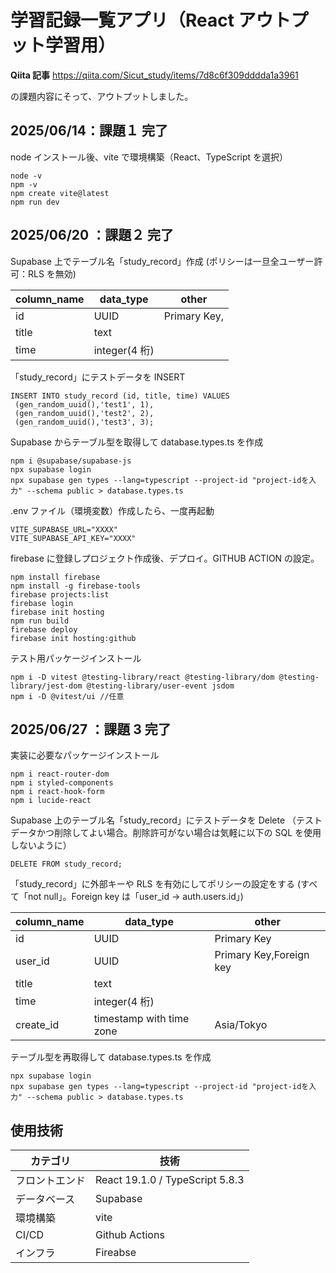 # 学習記録一覧アプリ（React アウトプット学習用）

**Qiita 記事**
https://qiita.com/Sicut_study/items/7d8c6f309dddda1a3961

の課題内容にそって、アウトプットしました。

## 2025/06/14：課題１ 完了

node インストール後、vite で環境構築（React、TypeScript を選択）

```
node -v
npm -v
npm create vite@latest
npm run dev
```

## 2025/06/20 ：課題２ 完了

Supabase 上でテーブル名「study_record」作成
(ポリシーは一旦全ユーザー許可：RLS を無効)

| column_name | data_type     | other        |
| ----------- | ------------- | ------------ |
| id          | UUID          | Primary Key, |
| title       | text          |              |
| time        | integer(4 桁) |              |

「study_record」にテストデータを INSERT

```
INSERT INTO study_record (id, title, time) VALUES
 (gen_random_uuid(),'test1', 1),
 (gen_random_uuid(),'test2', 2),
 (gen_random_uuid(),'test3', 3);
```

Supabase からテーブル型を取得して database.types.ts を作成

```
npm i @supabase/supabase-js
npx supabase login
npx supabase gen types --lang=typescript --project-id "project-idを入力" --schema public > database.types.ts
```

.env ファイル（環境変数）作成したら、一度再起動

```
VITE_SUPABASE_URL="XXXX"
VITE_SUPABASE_API_KEY="XXXX"
```

firebase に登録しプロジェクト作成後、デプロイ。GITHUB ACTION の設定。

```
npm install firebase
npm install -g firebase-tools
firebase projects:list
firebase login
firebase init hosting
npm run build
firebase deploy
firebase init hosting:github
```

テスト用パッケージインストール

```
npm i -D vitest @testing-library/react @testing-library/dom @testing-library/jest-dom @testing-library/user-event jsdom
npm i -D @vitest/ui //任意
```

## 2025/06/27 ：課題 3 完了

実装に必要なパッケージインストール

```
npm i react-router-dom
npm i styled-components
npm i react-hook-form
npm i lucide-react
```

Supabase 上のテーブル名「study_record」にテストデータを Delete
（テストデータかつ削除してよい場合。削除許可がない場合は気軽に以下の SQL を使用しないように）

```
DELETE FROM study_record;
```

「study_record」に外部キーや RLS を有効にしてポリシーの設定をする
(すべて「not null」。Foreign key は「user_id → auth.users.id」)

| column_name | data_type                | other                   |
| ----------- | ------------------------ | ----------------------- |
| id          | UUID                     | Primary Key             |
| user_id     | UUID                     | Primary Key,Foreign key |
| title       | text                     |                         |
| time        | integer(4 桁)            |                         |
| create_id   | timestamp with time zone | Asia/Tokyo              |

テーブル型を再取得して database.types.ts を作成

```
npx supabase login
npx supabase gen types --lang=typescript --project-id "project-idを入力" --schema public > database.types.ts
```

## 使用技術

| カテゴリ       | 技術                            |
| -------------- | ------------------------------- |
| フロントエンド | React 19.1.0 / TypeScript 5.8.3 |
| データベース   | Supabase                        |
| 環境構築       | vite                            |
| CI/CD          | Github Actions                  |
| インフラ       | Fireabse                        |
